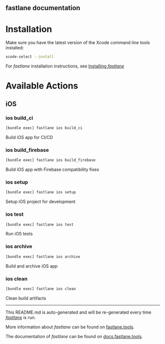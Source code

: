 fastlane documentation
----

# Installation

Make sure you have the latest version of the Xcode command line tools installed:

```sh
xcode-select --install
```

For _fastlane_ installation instructions, see [Installing _fastlane_](https://docs.fastlane.tools/#installing-fastlane)

# Available Actions

## iOS

### ios build_ci

```sh
[bundle exec] fastlane ios build_ci
```

Build iOS app for CI/CD

### ios build_firebase

```sh
[bundle exec] fastlane ios build_firebase
```

Build iOS app with Firebase compatibility fixes

### ios setup

```sh
[bundle exec] fastlane ios setup
```

Setup iOS project for development

### ios test

```sh
[bundle exec] fastlane ios test
```

Run iOS tests

### ios archive

```sh
[bundle exec] fastlane ios archive
```

Build and archive iOS app

### ios clean

```sh
[bundle exec] fastlane ios clean
```

Clean build artifacts

----

This README.md is auto-generated and will be re-generated every time [_fastlane_](https://fastlane.tools) is run.

More information about _fastlane_ can be found on [fastlane.tools](https://fastlane.tools).

The documentation of _fastlane_ can be found on [docs.fastlane.tools](https://docs.fastlane.tools).
